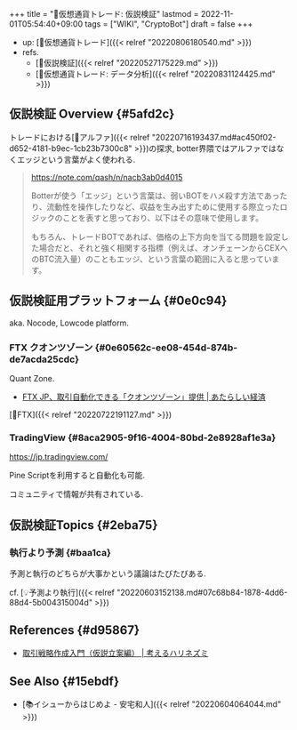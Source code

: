 +++
title = "📝仮想通貨トレード: 仮説検証"
lastmod = 2022-11-01T05:54:40+09:00
tags = ["WIKI", "CryptoBot"]
draft = false
+++

-   up: [📝仮想通貨トレード]({{< relref "20220806180540.md" >}})
-   refs.
    -   [📝仮説検証]({{< relref "20220527175229.md" >}})
    -   [📝仮想通貨トレード: データ分析]({{< relref "20220831124425.md" >}})


## 仮説検証 Overview {#5afd2c}

トレードにおける[📝アルファ]({{< relref "20220716193437.md#ac450f02-d652-4181-b9ec-1cb23b7300c8" >}})の探求, botter界隈ではアルファではなくエッジという言葉がよく使われる.

> <https://note.com/qash/n/nacb3ab0d4015>
>
> Botterが使う「エッジ」という言葉は、弱いBOTをハメ殺す方法であったり、流動性を操作したりなど、収益を生み出すために使用する際立ったロジックのことを表すと思っており、以下はその意味で使用します。
>
> もちろん、トレードBOTであれば、価格の上下方向を当てる問題を設定した場合だと、それと強く相関する指標（例えば、オンチェーンからCEXへのBTC流入量）のこともエッジ、という言葉の範囲に入ると思っています。


## 仮説検証用プラットフォーム {#0e0c94}

aka. Nocode, Lowcode platform.


### FTX クオンツゾーン {#0e60562c-ee08-454d-874b-de7acda25cdc}

Quant Zone.

-   [FTX JP、取引自動化できる「クオンツゾーン」提供 | あたらしい経済](https://www.neweconomy.jp/posts/240980)

[🔖FTX]({{< relref "20220722191127.md" >}})


### TradingView {#8aca2905-9f16-4004-80bd-2e8928af1e3a}

<https://jp.tradingview.com/>

Pine Scriptを利用すると自動化も可能.

コミュニティで情報が共有されている.


## 仮説検証Topics {#2eba75}


### 執行より予測 {#baa1ca}

予測と執行のどちらが大事かという議論はたびたびある.

cf. [💡予測より執行]({{< relref "20220603152138.md#07c68b84-1878-4dd6-88d4-5b004315004d" >}})


## References {#d95867}

-   [取引戦略作成入門（仮説立案編） | 考えるハリネズミ](https://www.column.erizo.co.jp/data_analysis/kaseturitsuanhen/)


## See Also {#15ebdf}

-   [📚イシューからはじめよ - 安宅和人]({{< relref "20220604064044.md" >}})
